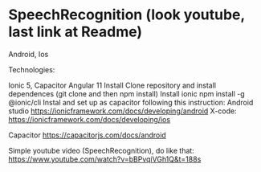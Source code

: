 # SpeechRecognition (look youtube, last link at Readme)

Android, Ios

Technologies:

Ionic 5, Capacitor
Angular 11
Install
Clone repository and install dependences (git clone and then npm install)
Install ionic
   npm install -g @ionic/cli
Instal and set up as capacitor following this instruction:
Android studio https://ionicframework.com/docs/developing/android
X-code: https://ionicframework.com/docs/developing/ios

Capacitor
https://capacitorjs.com/docs/android

Simple youtube video (SpeechRecognition), do like that:
https://www.youtube.com/watch?v=bBPvqiVGh1Q&t=188s
